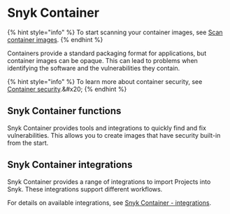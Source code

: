 # Snyk Container

{% hint style="info" %}
To start scanning your container images, see [Scan container images](../../scan-using-snyk/snyk-container/scan-container-images.md).
{% endhint %}

Containers provide a standard packaging format for applications, but container images can be opaque. This can lead to problems when identifying the software and the vulnerabilities they contain.

{% hint style="info" %}
To learn more about container security, see [Container security](https://snyk.io/learn/container-security/?\_gl=1\*ue4hic\*\_ga\*MTYzMjUyMDYwNC4xNjg4OTkzNjQ2\*\_ga\_X9SH3KP7B4\*MTY5NzcxMDUyOS4xODMuMS4xNjk3NzEzMDI3LjU1LjAuMA..).&#x20;
{% endhint %}

## Snyk Container functions

Snyk Container provides tools and integrations to quickly find and fix vulnerabilities. This allows you to create images that have security built-in from the start.

## Snyk Container integrations

Snyk Container provides a range of integrations to import Projects into Snyk. These integrations support different workflows.

For details on available integrations, see [Snyk Container - integrations](../../integrate-with-snyk/container-security-integrations/).
